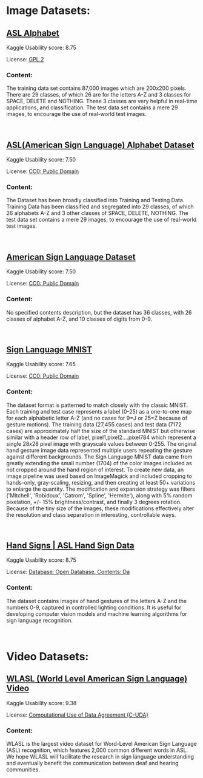 # Image Datasets:
## [ASL Alphabet](https://www.kaggle.com/datasets/grassknoted/asl-alphabet)
Kaggle Usability score: 8.75

License: [GPL 2](http://www.gnu.org/licenses/old-licenses/gpl-2.0.en.html)
### Content:
The training data set contains 87,000 images which are 200x200 pixels. There are 29 classes, of which 26 are for the letters A-Z and 3 classes for SPACE, DELETE and NOTHING.
These 3 classes are very helpful in real-time applications, and classification.
The test data set contains a mere 29 images, to encourage the use of real-world test images.

<br>

## [ASL(American Sign Language) Alphabet Dataset](https://www.kaggle.com/datasets/debashishsau/aslamerican-sign-language-aplhabet-dataset)
Kaggle Usability score: 7.50

License: [CC0: Public Domain](https://creativecommons.org/publicdomain/zero/1.0/)
### Content:
The Dataset has been broadly classified into Training and Testing Data. Training Data has been classified and segregated into 29 classes, of which 26 alphabets A-Z and 3 other classes of SPACE, DELETE, NOTHING. The test data set contains a mere 29 images, to encourage the use of real-world test images.

<br>

## [American Sign Language Dataset](https://www.kaggle.com/datasets/ayuraj/asl-dataset)
Kaggle Usability score: 7.50

License: [CC0: Public Domain](https://creativecommons.org/publicdomain/zero/1.0/)
### Content:
No specified contents description, but the dataset has 36 classes, with 26 classes of alphabet A-Z, and 10 classes of digits from 0-9.

<br>

## [Sign Language MNIST](https://www.kaggle.com/datasets/datamunge/sign-language-mnist)
Kaggle Usability score: 7.65

License: [CC0: Public Domain](https://creativecommons.org/publicdomain/zero/1.0/)
### Content:
The dataset format is patterned to match closely with the classic MNIST. Each training and test case represents a label (0-25) as a one-to-one map for each alphabetic letter A-Z (and no cases for 9=J or 25=Z because of gesture motions). The training data (27,455 cases) and test data (7172 cases) are approximately half the size of the standard MNIST but otherwise similar with a header row of label, pixel1,pixel2….pixel784 which represent a single 28x28 pixel image with grayscale values between 0-255. The original hand gesture image data represented multiple users repeating the gesture against different backgrounds. The Sign Language MNIST data came from greatly extending the small number (1704) of the color images included as not cropped around the hand region of interest. To create new data, an image pipeline was used based on ImageMagick and included cropping to hands-only, gray-scaling, resizing, and then creating at least 50+ variations to enlarge the quantity. The modification and expansion strategy was filters ('Mitchell', 'Robidoux', 'Catrom', 'Spline', 'Hermite'), along with 5% random pixelation, +/- 15% brightness/contrast, and finally 3 degrees rotation. Because of the tiny size of the images, these modifications effectively alter the resolution and class separation in interesting, controllable ways.

<br>

## [Hand Signs | ASL Hand Sign Data](https://www.kaggle.com/datasets/jeyasrisenthil/hand-signs-asl-hand-sign-data)
Kaggle Usability score: 8.75

License: [Database: Open Database, Contents: Da](https://opendatacommons.org/licenses/dbcl/1-0/)
### Content:
The dataset contains images of hand gestures of the letters A-Z and the numbers 0-9, captured in controlled lighting conditions. It is useful for developing computer vision models and machine learning algorithms for sign language recognition.

<br>

# Video Datasets:
## [WLASL (World Level American Sign Language) Video](https://www.kaggle.com/datasets/risangbaskoro/wlasl-processed)
Kaggle Usability score: 9.38

License: [Computational Use of Data Agreement (C-UDA)](https://github.com/microsoft/Computational-Use-of-Data-Agreement/tree/v1.0)
### Content:
WLASL is the largest video dataset for Word-Level American Sign Language (ASL) recognition, which features 2,000 common different words in ASL. We hope WLASL will facilitate the research in sign language understanding and eventually benefit the communication between deaf and hearing communities.
